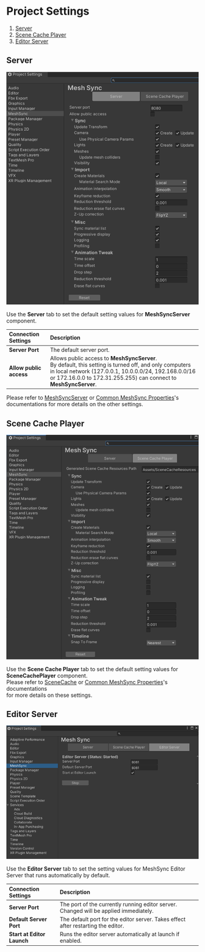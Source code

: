 # Project Settings

1. [Server](#server)
1. [Scene Cache Player](#scene-cache-player)
1. [Editor Server](#editor-server)

## Server

![ProjectSettingsServer](images/ProjectSettingsServer.png)

Use the **Server** tab to set the default setting values for 
**MeshSyncServer** component.

|**Connection Settings**   |**Description** |
|:---                      |:---|
| **Server Port**          | The default server port.|
| **Allow public access**  | Allows public access to **MeshSyncServer**. <br/> By default, this setting is turned off, and only computers in local network     (127.0.0.1, 10.0.0.0/24, 192.168.0.0/16 or 172.16.0.0 to 172.31.255.255) can connect to **MeshSyncServer**. |

Please refer to [MeshSyncServer](MeshSyncServer.md) 
or [Common MeshSync Properties](CommonMeshSyncProperties.md)'s documentations 
for more details on the other settings.


## Scene Cache Player

![ProjectSettingsSceneCache](images/ProjectSettingsSceneCache.png)

Use the **Scene Cache Player** tab to set the default setting values for 
**SceneCachePlayer** component.  
Please refer to [SceneCache](SceneCache.md) 
or [Common MeshSync Properties](CommonMeshSyncProperties.md)'s documentations    
for more details on these settings.


## Editor Server

![](images/ProjectSettingsEditorServer.png)

Use the **Editor Server** tab to set the setting values for MeshSync Editor Server that runs automatically by default.

|**Connection Settings**   |**Description** |
|:---                      |:---|
| **Server Port**          | The port of the currently running editor server. Changed will be applied immediately. |
| **Default Server Port**  | The default port for the editor server. Takes effect after restarting the editor. |
| **Start at Editor Launch**  | Runs the editor server automatically at launch if enabled. |



